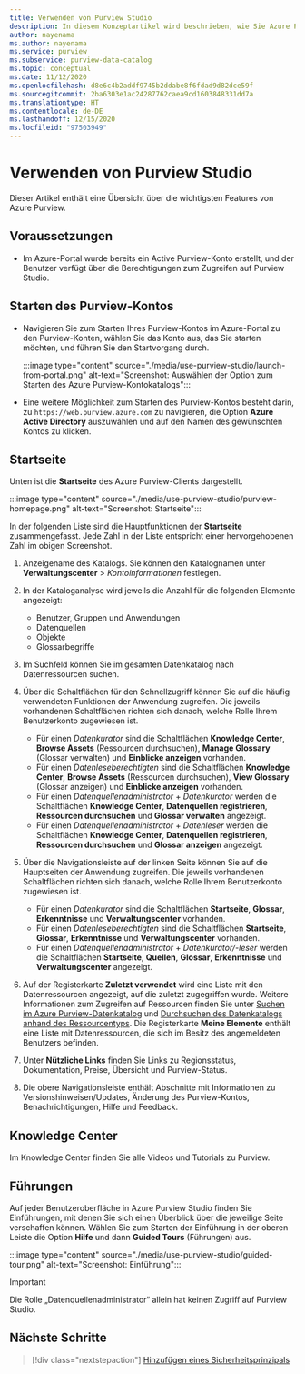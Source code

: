 ```yaml
---
title: Verwenden von Purview Studio
description: In diesem Konzeptartikel wird beschrieben, wie Sie Azure Purview Studio verwenden.
author: nayenama
ms.author: nayenama
ms.service: purview
ms.subservice: purview-data-catalog
ms.topic: conceptual
ms.date: 11/12/2020
ms.openlocfilehash: d8e6c4b2addf9745b2ddabe8f6fdad9d82dce59f
ms.sourcegitcommit: 2ba6303e1ac24287762caea9cd1603848331dd7a
ms.translationtype: HT
ms.contentlocale: de-DE
ms.lasthandoff: 12/15/2020
ms.locfileid: "97503949"
---
```

# <a name="use-purview-studio"></a>Verwenden von Purview Studio

Dieser Artikel enthält eine Übersicht über die wichtigsten Features von Azure Purview.

## <a name="prerequisites"></a>Voraussetzungen

* Im Azure-Portal wurde bereits ein Active Purview-Konto erstellt, und der Benutzer verfügt über die Berechtigungen zum Zugreifen auf Purview Studio.

## <a name="launch-purview-account"></a>Starten des Purview-Kontos

* Navigieren Sie zum Starten Ihres Purview-Kontos im Azure-Portal zu den Purview-Konten, wählen Sie das Konto aus, das Sie starten möchten, und führen Sie den Startvorgang durch.

   :::image type="content" source="./media/use-purview-studio/launch-from-portal.png" alt-text="Screenshot: Auswählen der Option zum Starten des Azure Purview-Kontokatalogs":::

* Eine weitere Möglichkeit zum Starten des Purview-Kontos besteht darin, zu `https://web.purview.azure.com` zu navigieren, die Option **Azure Active Directory** auszuwählen und auf den Namen des gewünschten Kontos zu klicken.

## <a name="home-page"></a>Startseite

Unten ist die **Startseite** des Azure Purview-Clients dargestellt.

 :::image type="content" source="./media/use-purview-studio/purview-homepage.png" alt-text="Screenshot: Startseite":::

In der folgenden Liste sind die Hauptfunktionen der **Startseite** zusammengefasst. Jede Zahl in der Liste entspricht einer hervorgehobenen Zahl im obigen Screenshot.

1. Anzeigename des Katalogs. Sie können den Katalognamen unter **Verwaltungscenter** > *Kontoinformationen* festlegen.

2. In der Kataloganalyse wird jeweils die Anzahl für die folgenden Elemente angezeigt:
    - Benutzer, Gruppen und Anwendungen
    - Datenquellen
    - Objekte
    - Glossarbegriffe

3. Im Suchfeld können Sie im gesamten Datenkatalog nach Datenressourcen suchen.

4. Über die Schaltflächen für den Schnellzugriff können Sie auf die häufig verwendeten Funktionen der Anwendung zugreifen. Die jeweils vorhandenen Schaltflächen richten sich danach, welche Rolle Ihrem Benutzerkonto zugewiesen ist.

    - Für einen *Datenkurator* sind die Schaltflächen **Knowledge Center**, **Browse Assets** (Ressourcen durchsuchen), **Manage Glossary** (Glossar verwalten) und **Einblicke anzeigen** vorhanden.
    - Für einen *Datenleseberechtigten* sind die Schaltflächen **Knowledge Center**, **Browse Assets** (Ressourcen durchsuchen), **View Glossary** (Glossar anzeigen) und **Einblicke anzeigen** vorhanden.
    - Für einen *Datenquellenadministrator* + *Datenkurator* werden die Schaltflächen **Knowledge Center**, **Datenquellen registrieren**, **Ressourcen durchsuchen** und **Glossar verwalten** angezeigt.
    - Für einen *Datenquellenadministrator* + *Datenleser* werden die Schaltflächen **Knowledge Center**, **Datenquellen registrieren**, **Ressourcen durchsuchen** und **Glossar anzeigen** angezeigt.

5. Über die Navigationsleiste auf der linken Seite können Sie auf die Hauptseiten der Anwendung zugreifen. Die jeweils vorhandenen Schaltflächen richten sich danach, welche Rolle Ihrem Benutzerkonto zugewiesen ist.

    - Für einen *Datenkurator* sind die Schaltflächen **Startseite**, **Glossar**, **Erkenntnisse** und **Verwaltungscenter** vorhanden.
    - Für einen *Datenleseberechtigten* sind die Schaltflächen **Startseite**, **Glossar**, **Erkenntnisse** und **Verwaltungscenter** vorhanden.
    - Für einen *Datenquellenadministrator* + *Datenkurator/-leser* werden die Schaltflächen **Startseite**, **Quellen**, **Glossar**, **Erkenntnisse** und **Verwaltungscenter** angezeigt.
  
6. Auf der Registerkarte **Zuletzt verwendet** wird eine Liste mit den Datenressourcen angezeigt, auf die zuletzt zugegriffen wurde. Weitere Informationen zum Zugreifen auf Ressourcen finden Sie unter [Suchen im Azure Purview-Datenkatalog](how-to-search-catalog.md) und [Durchsuchen des Datenkatalogs anhand des Ressourcentyps](how-to-browse-catalog.md#browse-experience).  Die Registerkarte **Meine Elemente** enthält eine Liste mit Datenressourcen, die sich im Besitz des angemeldeten Benutzers befinden.
7. Unter **Nützliche Links** finden Sie Links zu Regionsstatus, Dokumentation, Preise, Übersicht und Purview-Status.
8. Die obere Navigationsleiste enthält Abschnitte mit Informationen zu Versionshinweisen/Updates, Änderung des Purview-Kontos, Benachrichtigungen, Hilfe und Feedback.

## <a name="knowledge-center"></a>Knowledge Center

Im Knowledge Center finden Sie alle Videos und Tutorials zu Purview.

## <a name="guided-tours"></a>Führungen

Auf jeder Benutzeroberfläche in Azure Purview Studio finden Sie Einführungen, mit denen Sie sich einen Überblick über die jeweilige Seite verschaffen können. Wählen Sie zum Starten der Einführung in der oberen Leiste die Option **Hilfe** und dann **Guided Tours** (Führungen) aus.

:::image type="content" source="./media/use-purview-studio/guided-tour.png" alt-text="Screenshot: Einführung":::

> [!Important]
   > Die Rolle „Datenquellenadministrator“ allein hat keinen Zugriff auf Purview Studio.

## <a name="next-steps"></a>Nächste Schritte

> [!div class="nextstepaction"]
> [Hinzufügen eines Sicherheitsprinzipals](tutorial-scan-data.md)